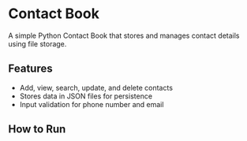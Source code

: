 # Contact Book

A simple Python Contact Book that stores and manages contact details using file storage.

## Features
- Add, view, search, update, and delete contacts
- Stores data in JSON files for persistence
- Input validation for phone number and email

## How to Run
